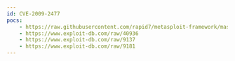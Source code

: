 ```yaml
---
id: CVE-2009-2477
pocs:
    - https://raw.githubusercontent.com/rapid7/metasploit-framework/master/modules/exploits/multi/browser/firefox_escape_retval.rb
    - https://www.exploit-db.com/raw/40936
    - https://www.exploit-db.com/raw/9137
    - https://www.exploit-db.com/raw/9181
---
```

